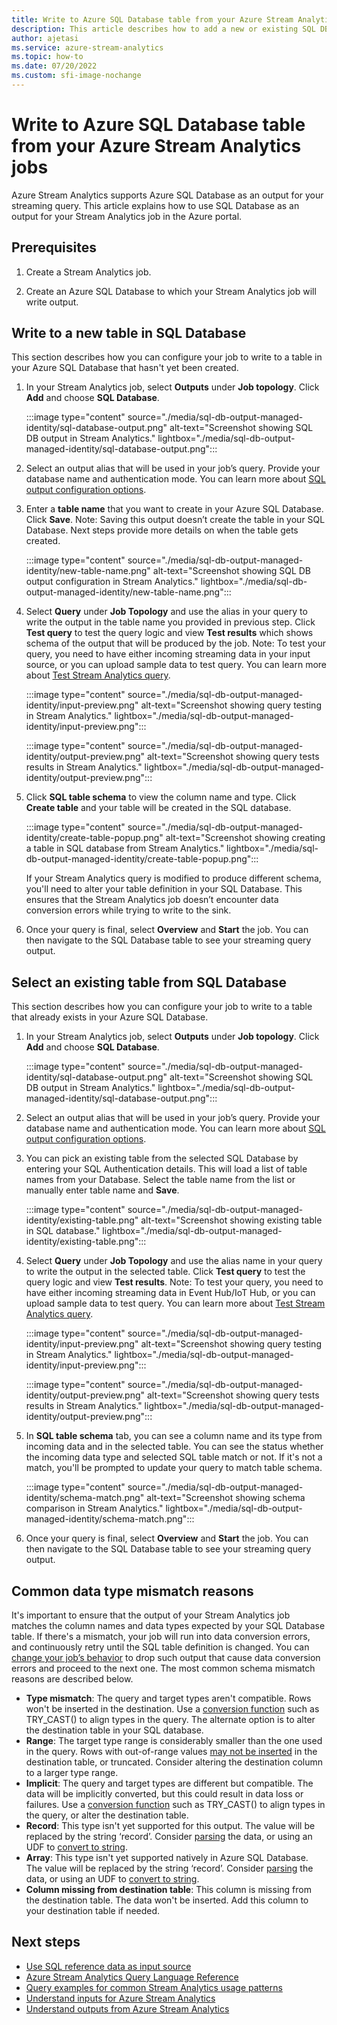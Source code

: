 ```yaml
---
title: Write to Azure SQL Database table from your Azure Stream Analytics jobs
description: This article describes how to add a new or existing SQL DB table as output for an Azure Stream Analytics job in Azure portal.
author: ajetasi
ms.service: azure-stream-analytics
ms.topic: how-to
ms.date: 07/20/2022
ms.custom: sfi-image-nochange
---
```

# Write to Azure SQL Database table from your Azure Stream Analytics jobs

Azure Stream Analytics supports Azure SQL Database as an output for your streaming query. This article explains how to use SQL Database as an output for your Stream Analytics job in the Azure portal.

## Prerequisites

1. Create a Stream Analytics job.

2. Create an Azure SQL Database to which your Stream Analytics job will write output.

## Write to a new table in SQL Database

This section describes how you can configure your job to write to a table in your Azure SQL Database that hasn't yet been created.

1. In your Stream Analytics job, select **Outputs** under **Job topology**. Click **Add** and choose **SQL Database**.

   :::image type="content" source="./media/sql-db-output-managed-identity/sql-database-output.png" alt-text="Screenshot showing SQL DB output in Stream Analytics." lightbox="./media/sql-db-output-managed-identity/sql-database-output.png":::

2. Select an output alias that will be used in your job’s query. Provide your database name and authentication mode. You can learn more about [SQL output configuration options](sql-database-output.md).

3. Enter a **table name** that you want to create in your Azure SQL Database. Click **Save**. Note: Saving this output doesn’t create the table in your SQL Database. Next steps provide more details on when the table gets created.

   :::image type="content" source="./media/sql-db-output-managed-identity/new-table-name.png" alt-text="Screenshot showing SQL DB output configuration in Stream Analytics." lightbox="./media/sql-db-output-managed-identity/new-table-name.png":::

4. Select **Query** under **Job Topology** and use the alias in your query to write the output in the table name you provided in previous step. Click **Test query** to test the query logic and view **Test results** which shows schema of the output that will be produced by the job. 
Note: To test your query, you need to have either incoming streaming data in your input source, or you can upload sample data to test query. You can learn more about [Test Stream Analytics query](stream-analytics-test-query.md).

   :::image type="content" source="./media/sql-db-output-managed-identity/input-preview.png" alt-text="Screenshot showing query testing in Stream Analytics." lightbox="./media/sql-db-output-managed-identity/input-preview.png":::

   :::image type="content" source="./media/sql-db-output-managed-identity/output-preview.png" alt-text="Screenshot showing query tests results in Stream Analytics." lightbox="./media/sql-db-output-managed-identity/output-preview.png":::

5. Click **SQL table schema** to view the column name and type. Click **Create table** and your table will be created in the SQL database.

   :::image type="content" source="./media/sql-db-output-managed-identity/create-table-popup.png" alt-text="Screenshot showing creating a table in SQL database from Stream Analytics." lightbox="./media/sql-db-output-managed-identity/create-table-popup.png":::

   If your Stream Analytics query is modified to produce different schema, you'll need to alter your table definition in your SQL Database. This ensures that the Stream Analytics job doesn’t encounter data conversion errors while trying to write to the sink.

6. Once your query is final, select **Overview** and **Start** the job. You can then navigate to the SQL Database table to see your streaming query output.

## Select an existing table from SQL Database

This section describes how you can configure your job to write to a table that already exists in your Azure SQL Database.

1. In your Stream Analytics job, select **Outputs** under **Job topology**. Click **Add** and choose **SQL Database**.

   :::image type="content" source="./media/sql-db-output-managed-identity/sql-database-output.png" alt-text="Screenshot showing SQL DB output in Stream Analytics." lightbox="./media/sql-db-output-managed-identity/sql-database-output.png":::

2. Select an output alias that will be used in your job’s query. Provide your database name and authentication mode. You can learn more about [SQL output configuration options](sql-database-output.md).

3. You can pick an existing table from the selected SQL Database by entering your SQL Authentication details. This will load a list of table names from your Database. Select the table name from the list or manually enter table name and **Save**.

   :::image type="content" source="./media/sql-db-output-managed-identity/existing-table.png" alt-text="Screenshot showing existing table in SQL database." lightbox="./media/sql-db-output-managed-identity/existing-table.png":::

4. Select **Query** under **Job Topology** and use the alias name in your query to write the output in the selected table. Click **Test query** to test the query logic and view **Test results**. 
Note: To test your query, you need to have either incoming streaming data in Event Hub/IoT Hub, or you can upload sample data to test query. You can learn more about [Test Stream Analytics query](stream-analytics-test-query.md).

   :::image type="content" source="./media/sql-db-output-managed-identity/input-preview.png" alt-text="Screenshot showing query testing in Stream Analytics." lightbox="./media/sql-db-output-managed-identity/input-preview.png":::

   :::image type="content" source="./media/sql-db-output-managed-identity/output-preview.png" alt-text="Screenshot showing query tests results in Stream Analytics." lightbox="./media/sql-db-output-managed-identity/output-preview.png":::

5. In **SQL table schema** tab, you can see a column name and its type from incoming data and in the selected table. You can see the status whether the incoming data type and selected SQL table match or not. If it's not a match, you'll be prompted to update your query to match table schema. 

   :::image type="content" source="./media/sql-db-output-managed-identity/schema-match.png" alt-text="Screenshot showing schema comparison in Stream Analytics." lightbox="./media/sql-db-output-managed-identity/schema-match.png":::

6. Once your query is final, select **Overview** and **Start** the job. You can then navigate to the SQL Database table to see your streaming query output.

## Common data type mismatch reasons

It's important to ensure that the output of your Stream Analytics job matches the column names and data types expected by your SQL Database table. If there's a mismatch, your job will run into data conversion errors, and continuously retry until the SQL table definition is changed. You can [change your job’s behavior](stream-analytics-output-error-policy.md) to drop such output that cause data conversion errors and proceed to the next one. The most common schema mismatch reasons are described below.

* **Type mismatch**: The query and target types aren't compatible. Rows won't be inserted in the destination. Use a [conversion function](/stream-analytics-query/data-types-azure-stream-analytics) such as TRY_CAST() to align types in the query. The alternate option is to alter the destination table in your SQL database.
* **Range**: The target type range is considerably smaller than the one used in the query. Rows with out-of-range values [may not be inserted](/stream-analytics-query/data-types-azure-stream-analytics) in the destination table, or truncated. Consider altering the destination column to a larger type range.
* **Implicit**: The query and target types are different but compatible. The data will be implicitly converted, but this could result in data loss or failures. Use a [conversion function](/stream-analytics-query/data-types-azure-stream-analytics) such as TRY_CAST() to align types in the query, or alter the destination table.
* **Record**: This type isn't yet supported for this output. The value will be replaced by the string ‘record’. Consider [parsing](./stream-analytics-parsing-json.md) the data, or using an UDF to [convert to string](./stream-analytics-javascript-user-defined-functions.md).
* **Array**: This type isn't yet supported natively in Azure SQL Database. The value will be replaced by the string ‘record’. Consider [parsing](./stream-analytics-parsing-json.md) the data, or using an UDF to [convert to string](./stream-analytics-javascript-user-defined-functions.md).
* **Column missing from destination table**: This column is missing from the destination table. The data won't be inserted. Add this column to your destination table if needed.

## Next steps

* [Use SQL reference data as input source](./sql-reference-data.md)
* [Azure Stream Analytics Query Language Reference](/stream-analytics-query/stream-analytics-query-language-reference)
* [Query examples for common Stream Analytics usage patterns](stream-analytics-stream-analytics-query-patterns.md)
* [Understand inputs for Azure Stream Analytics](stream-analytics-add-inputs.md)
* [Understand outputs from Azure Stream Analytics](stream-analytics-define-outputs.md)
